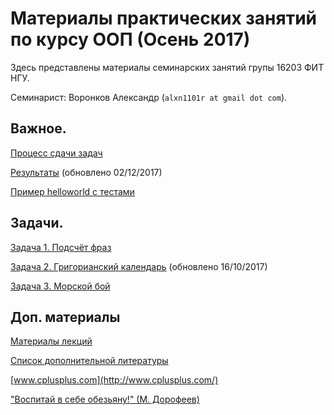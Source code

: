 # Материалы практических занятий по курсу ООП (Осень 2017)

Здесь представлены материалы семинарских занятий групы 16203 ФИТ НГУ.

Семинарист: Воронков Александр (`alxn1101r at gmail dot com`).

## Важное.

[Процесс сдачи задач](bitbucket/)

[Результаты](/2017.cpp/results/) (обновлено 02/12/2017)

[Пример helloworld с тестами](https://github.com/avoronkov/helloworld)

## Задачи.

[Задача 1. Подсчёт фраз](2017.cpp/task1/)

[Задача 2. Григорианский календарь](2017.cpp/task2/) (обновлено 16/10/2017)

[Задача 3. Морской бой](2017.cpp/task3/)

## Доп. материалы

[Материалы лекций](https://sites.google.com/site/nguoop/)

[Список дополнительной литературы](https://sites.google.com/site/nguoop/spisok-dopolnitelnoj-literatury-1)

[www.cplusplus.com](http://www.cplusplus.com/)

["Воспитай в себе обезьяну!" (М. Дорофеев)](https://2016.codefest.ru/lecture/1116)
